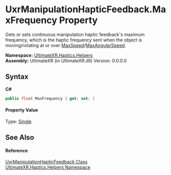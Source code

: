 # UxrManipulationHapticFeedback.MaxFrequency Property 
 

Gets or sets continuous manipulation haptic feedback's maximum frequency, which is the haptic frequency sent when the object is moving/rotating at or over <a href="P_UltimateXR_Haptics_Helpers_UxrManipulationHapticFeedback_MaxSpeed">MaxSpeed</a>/<a href="P_UltimateXR_Haptics_Helpers_UxrManipulationHapticFeedback_MaxAngularSpeed">MaxAngularSpeed</a>.

**Namespace:**&nbsp;<a href="N_UltimateXR_Haptics_Helpers">UltimateXR.Haptics.Helpers</a><br />**Assembly:**&nbsp;UltimateXR (in UltimateXR.dll) Version: 0.0.0.0

## Syntax

**C#**<br />
``` C#
public float MaxFrequency { get; set; }
```


#### Property Value
Type: <a href="https://docs.microsoft.com/dotnet/api/system.single" target="_blank" rel="noopener noreferrer">Single</a>

## See Also


#### Reference
<a href="T_UltimateXR_Haptics_Helpers_UxrManipulationHapticFeedback">UxrManipulationHapticFeedback Class</a><br /><a href="N_UltimateXR_Haptics_Helpers">UltimateXR.Haptics.Helpers Namespace</a><br />